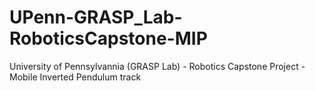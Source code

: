 # UPenn-GRASP_Lab-RoboticsCapstone-MIP
University of Pennsylvannia (GRASP Lab) - Robotics Capstone Project - Mobile Inverted Pendulum track
